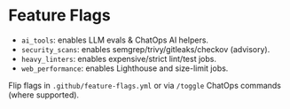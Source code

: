 # Feature Flags

- `ai_tools`: enables LLM evals & ChatOps AI helpers.
- `security_scans`: enables semgrep/trivy/gitleaks/checkov (advisory).
- `heavy_linters`: enables expensive/strict lint/test jobs.
- `web_performance`: enables Lighthouse and size-limit jobs.

Flip flags in `.github/feature-flags.yml` or via `/toggle` ChatOps commands (where supported).
